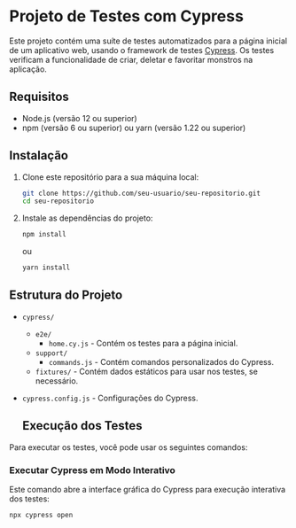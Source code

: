 # Projeto de Testes com Cypress

Este projeto contém uma suíte de testes automatizados para a página inicial de um aplicativo web, usando o framework de testes [Cypress](https://www.cypress.io/). Os testes verificam a funcionalidade de criar, deletar e favoritar monstros na aplicação.

## Requisitos

- Node.js (versão 12 ou superior)
- npm (versão 6 ou superior) ou yarn (versão 1.22 ou superior)

## Instalação

1. Clone este repositório para a sua máquina local:

    ```sh
    git clone https://github.com/seu-usuario/seu-repositorio.git
    cd seu-repositorio
    ```

2. Instale as dependências do projeto:

    ```sh
    npm install
    ```

    ou

    ```sh
    yarn install
    ```

## Estrutura do Projeto

- `cypress/`
  - `e2e/`
    - `home.cy.js` - Contém os testes para a página inicial.
  - `support/`
    - `commands.js` - Contém comandos personalizados do Cypress.
  - `fixtures/` - Contém dados estáticos para usar nos testes, se necessário.
- `cypress.config.js` - Configurações do Cypress.

  ## Execução dos Testes

Para executar os testes, você pode usar os seguintes comandos:

### Executar Cypress em Modo Interativo

Este comando abre a interface gráfica do Cypress para execução interativa dos testes:

```sh
npx cypress open
